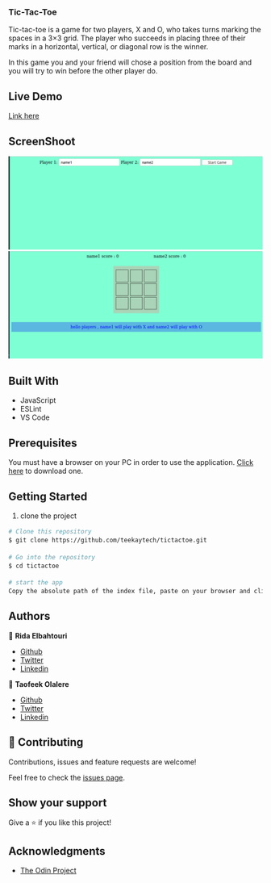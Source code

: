 ### Tic-Tac-Toe

Tic-tac-toe is a game for two players, X and O, who takes turns marking the spaces in a 3×3 grid. The player who succeeds in placing three of their marks in a horizontal, vertical, or diagonal row is the winner.

In this game you and your friend will chose a position from the board and you will try to win before the other player do.

## Live Demo

[Link here](https://rawcdn.githack.com/teekaytech/tictactoe/64a17285eca193e43e44f3fcaed2d420d6468ff3/index.html)

## ScreenShoot

![screenshoot](images/Screenshot1.png)
![screenshoot](images/Screenshot2.png)

## Built With

- JavaScript
- ESLint
- VS Code

## Prerequisites

You must have a browser on your PC in order to use the application. [Click here](https://www.mozilla.org/en-US/firefox/new/) to download one.

## Getting Started

1. clone the project

```bash
# Clone this repository
$ git clone https://github.com/teekaytech/tictactoe.git

# Go into the repository
$ cd tictactoe

# start the app
Copy the absolute path of the index file, paste on your browser and click on enter
```

## Authors

👤 **Rida Elbahtouri**

- [Github](https://github.com/rida-elbahtouri)
- [Twitter](https://twitter.com/RElbahtouri)
- [Linkedin](https://www.linkedin.com/in/rida-elbahtouri/)

👤 **Taofeek Olalere**

- [Github](https://github.com/teekaytech)
- [Twitter](https://twitter.com/ola_lere)
- [Linkedin](https://www.linkedin.com/in/olaleretaofeek)

## 🤝 Contributing

Contributions, issues and feature requests are welcome!

Feel free to check the <a href="https://github.com/rida-elbahtouri/tictactoe/issues" target="_blank">issues page</a>.

## Show your support

Give a ⭐️ if you like this project!

## Acknowledgments

- <a href="https://www.theodinproject.com/" target="_blank">The Odin Project</a>
